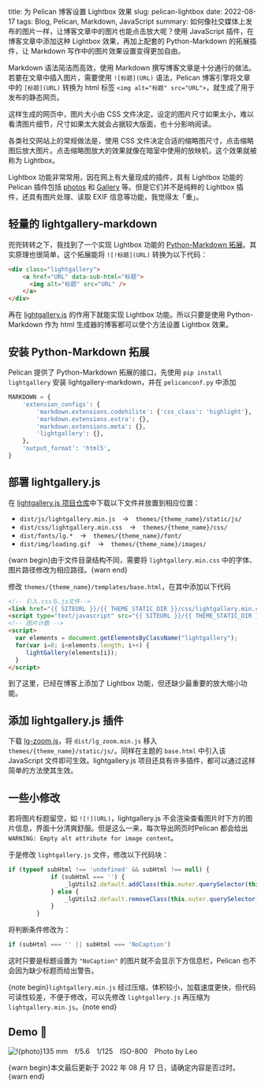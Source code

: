title: 为 Pelican 博客设置 Lightbox 效果
slug:  pelican-lightbox
date: 2022-08-17
tags: Blog, Pelican, Markdown, JavaScript
summary: 如何像社交媒体上发布的图片一样，让博客文章中的图片也能点击放大呢？使用 JavaScript 插件，在博客文章中添加这种 Lightbox 效果，再加上配套的 Python-Markdown 的拓展插件，让 Markdown 写作中的图片效果设置变得更加自由。

Markdown 语法简洁而高效，使用 Markdown 撰写博客文章是十分通行的做法。若要在文章中插入图片，需要使用 `![标题](URL)` 语法，Pelican 博客引擎将文章中的 `[标题](URL)` 转换为 html 标签 `<img alt="标题" src="URL">`，就生成了用于发布的静态网页。

这样生成的网页中，图片大小由 CSS 文件决定。设定的图片尺寸如果太小，难以看清图片细节，尺寸如果太大就会占据较大版面，也十分影响阅读。

各类社交网站上的常规做法是，使用 CSS 文件决定合适的缩略图尺寸，点击缩略图后放大图片。点击缩略图放大的效果就像在暗室中使用的放映机，这个效果就被称为 Lightbox。

Lightbox 功能非常常用，因在网上有大量现成的插件，具有 Lightbox 功能的 Pelican 插件包括 [photos](https://github.com/pelican-plugins/photos) 和 [Gallery](https://github.com/getpelican/pelican-plugins/tree/master/gallery) 等。但是它们并不是纯粹的 Lightbox 插件，还具有图片处理、读取 EXIF 信息等功能，我觉得太「重」。

## 轻量的 lightgallery-markdown

兜兜转转之下，我找到了一个实现 Lightbox 功能的 [Python-Markdown 拓展](https://github.com/g-provost/lightgallery-markdown)。其实原理也很简单，这个拓展能将 `![!标题](URL)` 转换为以下代码：

```html
<div class="lightgallery">
    <a href="URL" data-sub-html="标题">
      <img alt="标题" src="URL" />
    </a>
</div>
```

再在 [lightgallery.js](https://github.com/sachinchoolur/lightgallery.js) 的作用下就能实现 Lightbox 功能。所以只要是使用 Python-Markdown 作为 html 生成器的博客都可以使个方法设置 Lightbox 效果。

## 安装 Python-Markdown 拓展

Pelican 提供了 Python-Markdown 拓展的接口，先使用 `pip install lightgallery` 安装 lightgallery-markdown，并在 `pelicanconf.py` 中添加

``` python
MARKDOWN = {
    'extension_configs': {
        'markdown.extensions.codehilite': {'css_class': 'highlight'},
        'markdown.extensions.extra': {},
        'markdown.extensions.meta': {},
        'lightgallery': {},
    },
    'output_format': 'html5',
}
```

## 部署 lightgallery.js

在 [lightgallery.js 项目仓库](https://github.com/sachinchoolur/lightgallery.js)中下载以下文件并放置到相应位置：

- `dist/js/lightgallery.min.js`&emsp;→&emsp;`themes/{theme_name}/static/js/`
- `dist/css/lightgallery.min.css`&emsp;→&emsp;`themes/{theme_name}/css/`
- `dist/fonts/lg.*`&emsp;→&emsp;`themes/{theme_name}/font/`
- `dist/img/loading.gif`&emsp;→&emsp;`themes/{theme_name}/images/`

{warn begin}由于文件目录结构不同，需要将 `lightgallery.min.css` 中的字体、图片路径修改为相应路径。{warn end}

修改 `themes/{theme_name}/templates/base.html`，在其中添加以下代码

```html
<!-- 引入.css与.js文件-->
<link href="{{ SITEURL }}/{{ THEME_STATIC_DIR }}/css/lightgallery.min.css" type="text/css" rel="stylesheet" />
<script type="text/javascript" src="{{ SITEURL }}/{{ THEME_STATIC_DIR }}/js/lightgallery.min.js"></script>
<!-- 图片计数 -->
<script>
  var elements = document.getElementsByClassName("lightgallery");
  for(var i=0; i<elements.length; i++) {
     lightGallery(elements[i]);
  }
</script>
```

到了这里，已经在博客上添加了 Lightbox 功能，但还缺少最重要的放大缩小功能。

## 添加 lightgallery.js 插件

下载 [lg-zoom.js](https://github.com/sachinchoolur/lg-zoom.js)，将 `dist/lg_zoom.min.js` 移入 `themes/{theme_name}/static/js/`。同样在主题的 `base.html` 中引入该 JavaScript 文件即可生效。lightgallery.js 项目还具有许多插件，都可以通过这样简单的方法使其生效。

## 一些小修改

若将图片标题留空，如 `![!](URL)`，lightgallery.js 不会渲染查看图片时下方的图片信息，界面十分清爽舒服。但是这么一来，每次导出网页时Pelican 都会给出 `WARNING: Empty alt attribute for image content`。

于是修改 `lightgallery.js` 文件，修改以下代码块：

```javascript
if (typeof subHtml !== 'undefined' && subHtml !== null) {
            if (subHtml === '') {
                _lgUtils2.default.addClass(this.outer.querySelector(this.s.appendSubHtmlTo), 'lg-empty-html');
            } else {
                _lgUtils2.default.removeClass(this.outer.querySelector(this.s.appendSubHtmlTo), 'lg-empty-html');
            }
        }
```

将判断条件修改为：

```javascript
if (subHtml === '' || subHtml === 'NoCaption')
```

这时只要是标题设置为 `"NoCaption"` 的图片就不会显示下方信息栏，Pelican 也不会因为缺少标题而给出警告。

{note begin}`lightgallery.min.js` 经过压缩，体积较小，加载速度更快，但代码可读性较差，不便于修改，可以先修改 `lightgallery.js` 再压缩为 `lightgallery.min.js`。{note end}

## Demo 🥳

![!{photo}135 mm&emsp;f/5.6&emsp;1/125&emsp;ISO-800&emsp;Photo by Leo](https://storage.live.com/items/4D18B16B8E0B1EDB!7545?authkey=ALYpzW-ZQ_VBXTU)

{warn begin}本文最后更新于 2022 年 08 月 17 日，请确定内容是否过时。{warn end}
